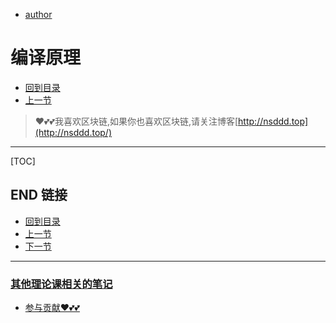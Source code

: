 + [author](https://github.com/3293172751)
# 编译原理
+ [回到目录](../README.md)
+ [上一节](10.md)
> ❤️💕💕我喜欢区块链,如果你也喜欢区块链,请关注博客[http://nsddd.top](http://nsddd.top/)
--------------------------------
[TOC]





## END 链接
+ [回到目录](../README.md)
+ [上一节](10.md)
+ [下一节](12.md)
---
###  **[其他理论课相关的笔记](https://github.com/3293172751/CS_COURSE)**
+ [参与贡献❤️💕💕](https://github.com/3293172751/Block_Chain/blob/master/Git/git-contributor.md)